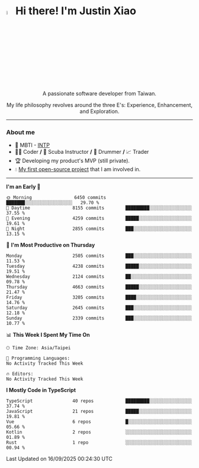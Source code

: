 # <img src="https://media.giphy.com/media/hvRJCLFzcasrR4ia7z/giphy.gif" width="5%">Hi there! I'm Justin Xiao
<p align="center">A passionate software developer from Taiwan.  </p>
<p align="center">My life philosophy revolves around the three E's: Experience, Enhancement, and Exploration.</p>

---
### About me
- 👀 MBTI - [INTP](https://www.16personalities.com/intp-personality)
- 👨‍💻 Coder **/** 🤿 Scuba Instructor **/** 🥁 Drummer **/** 📈 Trader
- 🏆 Developing my product's MVP (still private).
- 💧 [My first open-source project](https://github.com/Game-as-a-Service/Game-Lobby-Web) that I am involved in.

---
<!--START_SECTION:waka-->
**I'm an Early 🐤** 

```text
🌞 Morning                6450 commits        ███████░░░░░░░░░░░░░░░░░░   29.70 % 
🌆 Daytime                8155 commits        █████████░░░░░░░░░░░░░░░░   37.55 % 
🌃 Evening                4259 commits        █████░░░░░░░░░░░░░░░░░░░░   19.61 % 
🌙 Night                  2855 commits        ███░░░░░░░░░░░░░░░░░░░░░░   13.15 % 
```
📅 **I'm Most Productive on Thursday** 

```text
Monday                   2505 commits        ███░░░░░░░░░░░░░░░░░░░░░░   11.53 % 
Tuesday                  4238 commits        █████░░░░░░░░░░░░░░░░░░░░   19.51 % 
Wednesday                2124 commits        ██░░░░░░░░░░░░░░░░░░░░░░░   09.78 % 
Thursday                 4663 commits        █████░░░░░░░░░░░░░░░░░░░░   21.47 % 
Friday                   3205 commits        ████░░░░░░░░░░░░░░░░░░░░░   14.76 % 
Saturday                 2645 commits        ███░░░░░░░░░░░░░░░░░░░░░░   12.18 % 
Sunday                   2339 commits        ███░░░░░░░░░░░░░░░░░░░░░░   10.77 % 
```


📊 **This Week I Spent My Time On** 

```text
🕑︎ Time Zone: Asia/Taipei

💬 Programming Languages: 
No Activity Tracked This Week

🔥 Editors: 
No Activity Tracked This Week
```

**I Mostly Code in TypeScript** 

```text
TypeScript               40 repos            █████████░░░░░░░░░░░░░░░░   37.74 % 
JavaScript               21 repos            █████░░░░░░░░░░░░░░░░░░░░   19.81 % 
Vue                      6 repos             █░░░░░░░░░░░░░░░░░░░░░░░░   05.66 % 
Kotlin                   2 repos             ░░░░░░░░░░░░░░░░░░░░░░░░░   01.89 % 
Rust                     1 repo              ░░░░░░░░░░░░░░░░░░░░░░░░░   00.94 % 
```




 Last Updated on 16/09/2025 00:24:30 UTC
<!--END_SECTION:waka-->
